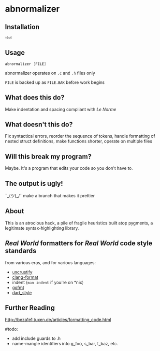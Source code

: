 # abnormalizer

## Installation

`tbd`

## Usage

`abnormalizer [FILE]`

abnormalizer operates on `.c` and `.h` files only

`FILE` is backed up as `FILE.BAK` before work begins

## What does this do?

Make indentation and spacing compliant with *Le Norme*

## What doesn't this do?

Fix syntactical errors, reorder the sequence of tokens, handle formatting of nested struct definitions, make functions shorter, operate on multiple files

## Will this break my program?

Maybe.  It's a program that edits your code so you don't have to. 

## The output is ugly!

¯\_(ツ)_/¯ make a branch that makes it prettier

## About

This is an atrocious hack, a pile of fragile heuristics built atop pygments, a legitimate syntax-highlighting library.

## *Real World* formatters for *Real World* code style standards

from various eras, and for various languages:

- [uncrustify](https://github.com/uncrustify/uncrustify)
- [clang-format](https://clang.llvm.org/docs/ClangFormat.html)
- indent (`man indent` if you're on *nix)
- [gofmt](https://golang.org/cmd/gofmt/)
- [dart_style](https://github.com/dart-lang/dart_style)

## Further Reading

http://beza1e1.tuxen.de/articles/formatting_code.html


#todo:
- add include guards to .h
- name-mangle identifiers into g_foo, s_bar, t_baz, etc. 